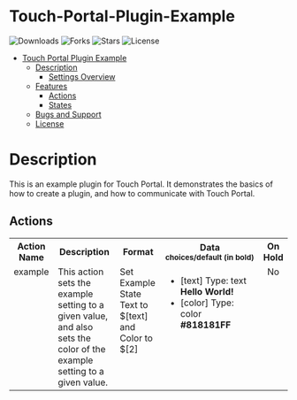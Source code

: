 
# Touch-Portal-Plugin-Example

![Downloads](https://img.shields.io/github/downloads/KillerBOSS2019/TP-YTDM-Plugin/total)
![Forks](https://img.shields.io/github/forks/KillerBOSS2019/TP-YTDM-Plugin)
![Stars](https://img.shields.io/github/stars/KillerBOSS2019/TP-YTDM-Plugin)
![License](https://img.shields.io/github/license/KillerBOSS2019/TP-YTDM-Plugin)
- [Touch Portal Plugin Example](#Touch-Portal-Plugin-Example)
  - [Description](#description)
      - [Settings Overview](#Settings-Overview)
  - [Features](#Features)
    - [Actions](#actions)
    - [States](#states)
  - [Bugs and Support](#Bugs-and-Suggestion)
  - [License](#license)
  

# Description
This is an example plugin for Touch Portal. It demonstrates the basics of how to create a plugin, and how to communicate with Touch Portal.
    
## Actions
<table>
<tr valign='buttom'><th>Action Name</th><th>Description</th><th>Format</th><th nowrap>Data<br/><div align=left><sub>choices/default (in bold)</th><th>On<br/>Hold</sub></div></th></tr>
<tr valign='top'><td>example</td><td>This action sets the example setting to a given value, and also sets the color of the example setting to a given value.</td><td>Set Example State Text to $[text] and Color to $[2]</td><td><ul start=0>
<li>[text] Type: text &nbsp; 
<b>Hello World!</b></li>
<li>[color] Type: color &nbsp; 
<b>#818181FF</b></li>
</ul></td>
<td align=center>No</td>
</table>
